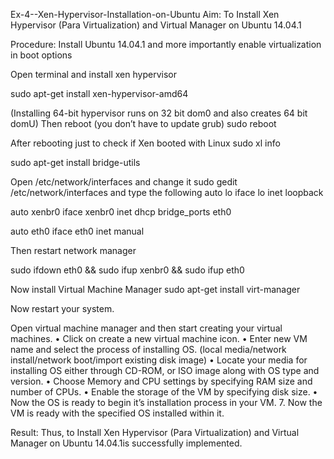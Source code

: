 Ex-4--Xen-Hypervisor-Installation-on-Ubuntu
Aim:
To Install Xen Hypervisor (Para Virtualization) and Virtual Manager on Ubuntu 14.04.1

Procedure:
Install Ubuntu 14.04.1 and more importantly enable virtualization in boot options

Open terminal and install xen hypervisor

sudo apt-get install xen-hypervisor-amd64

(Installing 64-bit hypervisor runs on 32 bit dom0 and also creates 64 bit domU) Then reboot (you don’t have to update grub) sudo reboot

After rebooting just to check if Xen booted with Linux
sudo xl info

sudo apt-get install bridge-utils

Open /etc/network/interfaces and change it sudo gedit /etc/network/interfaces and type the following
auto lo iface lo inet loopback

auto xenbr0 iface xenbr0 inet dhcp bridge_ports eth0

auto eth0 iface eth0 inet manual

Then restart network manager

sudo ifdown eth0 && sudo ifup xenbr0 && sudo ifup eth0

Now install Virtual Machine Manager
sudo apt-get install virt-manager

Now restart your system.

Open virtual machine manager and then start creating your virtual machines.
• Click on create a new virtual machine icon. • Enter new VM name and select the process of installing OS. (local media/network install/network boot/import existing disk image) • Locate your media for installing OS either through CD-ROM, or ISO image along with OS type and version. • Choose Memory and CPU settings by specifying RAM size and number of CPUs. • Enable the storage of the VM by specifying disk size. • Now the OS is ready to begin it’s installation process in your VM. 7. Now the VM is ready with the specified OS installed within it.

Result:
Thus, to Install Xen Hypervisor (Para Virtualization) and Virtual Manager on Ubuntu 14.04.1is successfully implemented.
